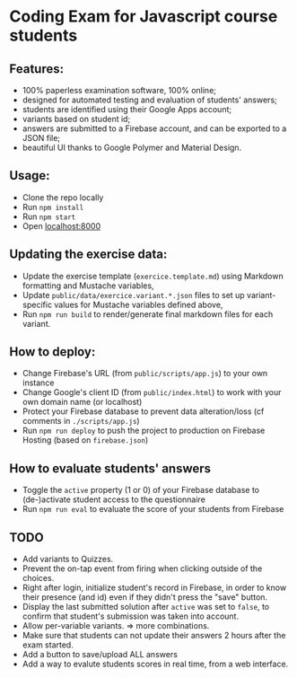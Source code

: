 Coding Exam for Javascript course students
==========================================

Features:
---------

- 100% paperless examination software, 100% online;
- designed for automated testing and evaluation of students' answers;
- students are identified using their Google Apps account;
- variants based on student id;
- answers are submitted to a Firebase account, and can be exported to a JSON file;
- beautiful UI thanks to Google Polymer and Material Design.

Usage:
------

- Clone the repo locally
- Run `npm install`
- Run `npm start`
- Open [localhost:8000](http://localhost:8000)

Updating the exercise data:
---------------------------

- Update the exercise template (`exercice.template.md`) using Markdown formatting and Mustache variables,
- Update `public/data/exercice.variant.*.json` files to set up variant-specific values for Mustache variables defined above,
- Run `npm run build` to render/generate final markdown files for each variant.

How to deploy:
--------------

- Change Firebase's URL (from `public/scripts/app.js`) to your own instance
- Change Google's client ID (from `public/index.html`) to work with your own domain name (or localhost)
- Protect your Firebase database to prevent data alteration/loss (cf comments in `./scripts/app.js`)
- Run `npm run deploy` to push the project to production on Firebase Hosting (based on `firebase.json`)

How to evaluate students' answers
---------------------------------

- Toggle the `active` property (1 or 0) of your Firebase database to (de-)activate student access to the questionnaire
- Run `npm run eval` to evaluate the score of your students from Firebase

TODO
----

- Add variants to Quizzes.
- Prevent the on-tap event from firing when clicking outside of the choices.
- Right after login, initialize student's record in Firebase, in order to know their presence (and id) even if they didn't press the "save" button.
- Display the last submitted solution after `active` was set to `false`, to confirm that student's submission was taken into account.
- Allow per-variable variants. => more combinations.
- Make sure that students can not update their answers 2 hours after the exam started.
- Add a button to save/upload ALL answers
- Add a way to evalute students scores in real time, from a web interface.
